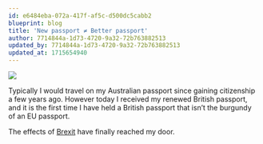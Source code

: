 ```yaml
---
id: e6484eba-072a-417f-af5c-d500dc5cabb2
blueprint: blog
title: 'New passport ≠ Better passport'
author: 7714844a-1d73-4720-9a32-72b763882513
updated_by: 7714844a-1d73-4720-9a32-72b763882513
updated_at: 1715654940
---
```

![](/storage/passport.jpg)

Typically I would travel on my Australian passport since gaining citizenship a few years ago. However today I received my renewed British passport, and it is the first time I have held a British passport that isn’t the burgundy of an EU passport.

The effects of [Brexit](https://en.wikipedia.org/wiki/Brexit) have finally reached my door.